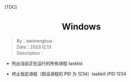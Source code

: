 [TOC]

<h1 align="center">Windows</h1>

> By：weimenghua  
> Date：2023.12.13  
> Description：  



- 列出当前正在运行的所有进程 tasklist

- 终止指定进程（假设进程的 PID 为 1234）taskkill /PID 1234